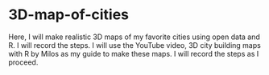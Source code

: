 # 3D-map-of-cities
Here, I will make realistic 3D maps of my favorite cities using open data and R. I will record the steps. I will use the YouTube video, 3D city building maps with R by Milos as my guide to make these maps. I will record the steps as I proceed.
